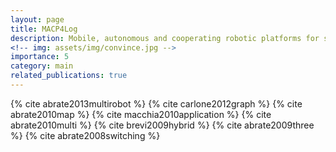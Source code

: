 ```yaml
---
layout: page
title: MACP4Log
description: Mobile, autonomous and cooperating robotic platforms for supervision and monitoring of large logistic surfaces
<!-- img: assets/img/convince.jpg -->
importance: 5
category: main
related_publications: true
---
```


{% cite abrate2013multirobot %}
{% cite carlone2012graph %}
{% cite abrate2010map %}
{% cite macchia2010application %}
{% cite abrate2010multi %}
{% cite brevi2009hybrid %}
{% cite abrate2009three %}
{% cite abrate2008switching %}
